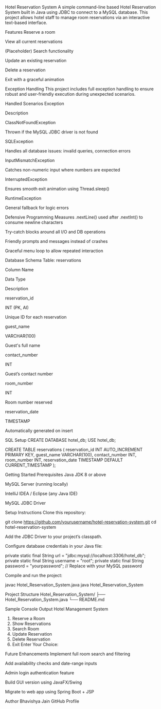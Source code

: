 Hotel Reservation System
A simple command-line based Hotel Reservation System built in Java using JDBC to connect to a MySQL database. This project allows hotel staff to manage room reservations via an interactive text-based interface.

Features
Reserve a room

View all current reservations

(Placeholder) Search functionality

Update an existing reservation

Delete a reservation

Exit with a graceful animation

Exception Handling
This project includes full exception handling to ensure robust and user-friendly execution during unexpected scenarios.

Handled Scenarios
Exception

Description

ClassNotFoundException

Thrown if the MySQL JDBC driver is not found

SQLException

Handles all database issues: invalid queries, connection errors

InputMismatchException

Catches non-numeric input where numbers are expected

InterruptedException

Ensures smooth exit animation using Thread.sleep()

RuntimeException

General fallback for logic errors

Defensive Programming Measures
.nextLine() used after .nextInt() to consume newline characters

Try-catch blocks around all I/O and DB operations

Friendly prompts and messages instead of crashes

Graceful menu loop to allow repeated interaction

Database Schema
Table: reservations

Column Name

Data Type

Description

reservation_id

INT (PK, AI)

Unique ID for each reservation

guest_name

VARCHAR(100)

Guest's full name

contact_number

INT

Guest’s contact number

room_number

INT

Room number reserved

reservation_date

TIMESTAMP

Automatically generated on insert

SQL Setup
CREATE DATABASE hotel_db;
USE hotel_db;

CREATE TABLE reservations (
  reservation_id INT AUTO_INCREMENT PRIMARY KEY,
  guest_name VARCHAR(100),
  contact_number INT,
  room_number INT,
  reservation_date TIMESTAMP DEFAULT CURRENT_TIMESTAMP
);

Getting Started
Prerequisites
Java JDK 8 or above

MySQL Server (running locally)

IntelliJ IDEA / Eclipse (any Java IDE)

MySQL JDBC Driver

Setup Instructions
Clone this repository:

git clone https://github.com/yourusername/hotel-reservation-system.git
cd hotel-reservation-system

Add the JDBC Driver to your project’s classpath.

Configure database credentials in your Java file:

private static final String url = "jdbc:mysql://localhost:3306/hotel_db";
private static final String username = "root";
private static final String password = "yourpassword"; // Replace with your MySQL password

Compile and run the project:

javac Hotel_Reservation_System.java
java Hotel_Reservation_System

Project Structure
Hotel_Reservation_System/
├── Hotel_Reservation_System.java
└── README.md

Sample Console Output
Hotel Management System
1. Reserve a Room
2. Show Reservations
3. Search Room
4. Update Reservation
5. Delete Reservation
0. Exit
Enter Your Choice:

Future Enhancements
Implement full room search and filtering

Add availability checks and date-range inputs

Admin login authentication feature

Build GUI version using JavaFX/Swing

Migrate to web app using Spring Boot + JSP

Author
Bhavishya Jain
GitHub Profile
